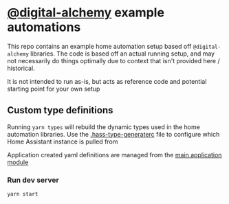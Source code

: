# [@digital-alchemy](https://github.com/zoe-codez/digital-alchemy) example automations

This repo contains an example home automation setup based off `@digital-alchemy` libraries.
The code is based off an actual running setup, and may not necessarily do things optimally due to context that isn't provided here / historical.

It is not intended to run as-is, but acts as reference code and potential starting point for your own setup

## Custom type definitions

Running `yarn types` will rebuild the dynamic types used in the home automation libraries.
Use the [.hass-type-generaterc](./.hass-type-generaterc) file to configure which Home Assistant instance is pulled from

Application created yaml definitions are managed from the [main application module](./src/modules/home-automation.module.ts)

### Run dev server

```bash
yarn start
```
